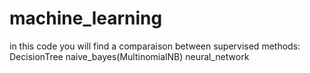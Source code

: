 # machine_learning
in this code you will find a comparaison between supervised methods:
DecisionTree
naive_bayes(MultinomialNB)
neural_network
